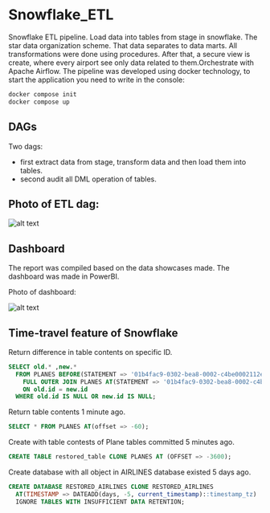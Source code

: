 # Snowflake_ETL

Snowflake ETL pipeline. Load data into tables from stage in snowflake. The star data organization scheme. That data separates to data marts. All transformations were done using procedures. After that, a secure view is create, where every airport see only data related to them.Orchestrate with Apache Airflow. 
The pipeline was developed using docker technology, to start the application you need to write in the console:
```bash
docker compose init
docker compose up
```

## DAGs
Two dags: 
* first extract data from stage, transform data and then load them into tables. 
* second audit all DML operation of tables.

## Photo of ETL dag:

![alt text](https://github.com/arseniIvankovich/Snowflake_ETL/blob/6267352b0f4e4c0236c0f634c4cd0dc3cb06c33c/images_report/etl_dag.jpg)

## Dashboard

The report was compiled based on the data showcases made. The dashboard was made in PowerBI.

Photo of dashboard:

![alt text](https://github.com/arseniIvankovich/Snowflake_ETL/blob/6267352b0f4e4c0236c0f634c4cd0dc3cb06c33c/images_report/report.jpg)


## Time-travel feature of Snowflake

Return difference in table contents on specific ID.

```sql
SELECT old.* ,new.*
  FROM PLANES BEFORE(STATEMENT => '01b4fac9-0302-bea8-0002-c4be0002112e') AS old
    FULL OUTER JOIN PLANES AT(STATEMENT => '01b4fac9-0302-bea8-0002-c4be0002112e') AS new
    ON old.id = new.id
  WHERE old.id IS NULL OR new.id IS NULL;
```
Return table contents 1 minute ago.

```sql
SELECT * FROM PLANES AT(offset => -60);
```

Create with table contests of Plane tables committed 5 minutes ago.

```sql
CREATE TABLE restored_table CLONE PLANES AT (OFFSET => -3600);
```

Create database with all object in AIRLINES database existed 5 days ago.

```sql
CREATE DATABASE RESTORED_AIRLINES CLONE RESTORED_AIRLINES
  AT(TIMESTAMP => DATEADD(days, -5, current_timestamp)::timestamp_tz)
  IGNORE TABLES WITH INSUFFICIENT DATA RETENTION;
```